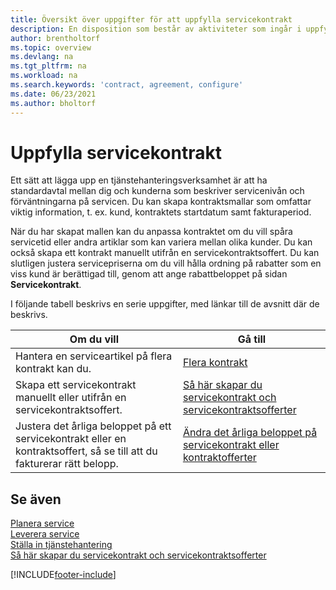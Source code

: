 ```yaml
---
title: Översikt över uppgifter för att uppfylla servicekontrakt
description: En disposition som består av aktiviteter som ingår i uppfyllandet av servicekontrakt med kunder som att upprätta standardavtal med anpassningsbara mallar med mera.
author: brentholtorf
ms.topic: overview
ms.devlang: na
ms.tgt_pltfrm: na
ms.workload: na
ms.search.keywords: 'contract, agreement, configure'
ms.date: 06/23/2021
ms.author: bholtorf
---
```

# <a name="fulfilling-service-contracts" />Uppfylla servicekontrakt
Ett sätt att lägga upp en tjänstehanteringsverksamhet är att ha standardavtal mellan dig och kunderna som beskriver servicenivån och förväntningarna på servicen. Du kan skapa kontraktsmallar som omfattar viktig information, t. ex. kund, kontraktets startdatum samt fakturaperiod.  
  
När du har skapat mallen kan du anpassa kontraktet om du vill spåra servicetid eller andra artiklar som kan variera mellan olika kunder. Du kan också skapa ett kontrakt manuellt utifrån en servicekontraktsoffert. Du kan slutligen justera servicepriserna om du vill hålla ordning på rabatter som en viss kund är berättigad till, genom att ange rabattbeloppet på sidan **Servicekontrakt**.  

I följande tabell beskrivs en serie uppgifter, med länkar till de avsnitt där de beskrivs.   
  
|**Om du vill**|**Gå till**|  
|------------|-------------|  
|Hantera en serviceartikel på flera kontrakt kan du. | [Flera kontrakt](service-multiple-contracts.md)|  
|Skapa ett servicekontrakt manuellt eller utifrån en servicekontraktsoffert.| [Så här skapar du servicekontrakt och servicekontraktsofferter](service-how-to-create-service-contracts-and-service-contract-quotes.md)|
|Justera det årliga beloppet på ett servicekontrakt eller en kontraktsoffert, så se till att du fakturerar rätt belopp.|[Ändra det årliga beloppet på servicekontrakt eller kontraktofferter](service-how-to-change-the-annual-amount-on-service-contracts-or-contract-quotes.md)|

## <a name="see-also" />Se även
[Planera service](service-plan-service.md)  
[Leverera service](service-deliver-service.md)  
[Ställa in tjänstehantering](service-setup-service.md)  
[Så här skapar du servicekontrakt och servicekontraktsofferter](service-how-to-create-service-contracts-and-service-contract-quotes.md)  


[!INCLUDE[footer-include](includes/footer-banner.md)]

